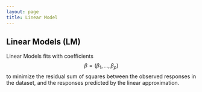 ```yaml
---
layout: page
title: Linear Model
---
```



## Linear Models (LM)

Linear Models fits with coefficients $$ \beta = (\beta_1, ..., \beta_p)$$ to minimize the residual sum of squares between the observed responses in the dataset, and the responses predicted by the linear approximation.
